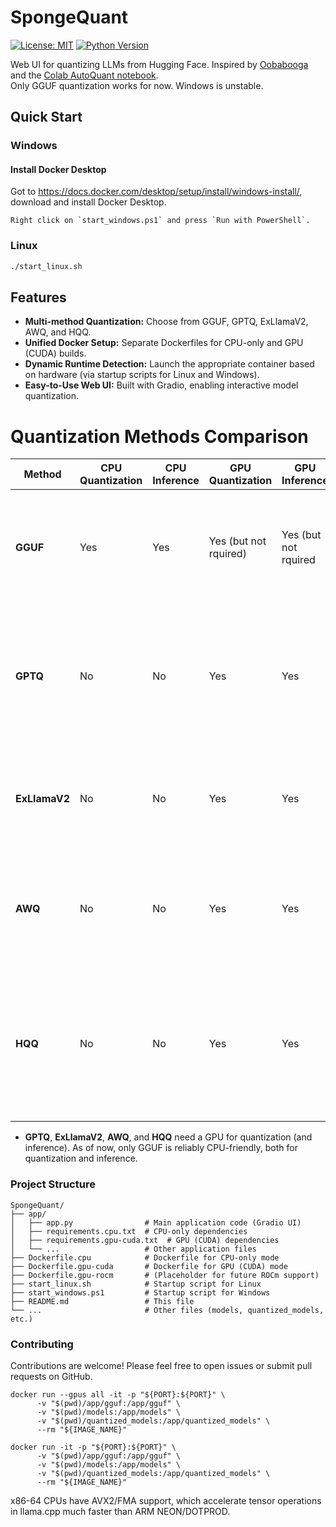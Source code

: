 # SpongeQuant

[![License: MIT](https://img.shields.io/badge/License-MIT-blue.svg)](LICENSE)
[![Python Version](https://img.shields.io/badge/Python-3.10%2B-blue.svg)](https://www.python.org)

Web UI for quantizing LLMs from Hugging Face. Inspired by [Oobabooga](https://github.com/oobabooga/text-generation-webui) and the [Colab AutoQuant notebook](https://colab.research.google.com/drive/1b6nqC7UZVt8bx4MksX7s656GXPM-eWw4).  
Only GGUF quantization works for now. Windows is unstable.

## Quick Start

### Windows
#### Install Docker Desktop
Got to https://docs.docker.com/desktop/setup/install/windows-install/, download and install Docker Desktop.
```
Right click on `start_windows.ps1` and press `Run with PowerShell`.
```

### Linux
```bash
./start_linux.sh
```

## Features
- **Multi-method Quantization:** Choose from GGUF, GPTQ, ExLlamaV2, AWQ, and HQQ.
- **Unified Docker Setup:** Separate Dockerfiles for CPU-only and GPU (CUDA) builds.
- **Dynamic Runtime Detection:** Launch the appropriate container based on hardware (via startup scripts for Linux and Windows).
- **Easy-to-Use Web UI:** Built with Gradio, enabling interactive model quantization.

# Quantization Methods Comparison

| Method       | CPU Quantization       | CPU Inference         | GPU Quantization       | GPU Inference          | Tradeoffs / Notes                                                                                                      |
|--------------|------------------------|-----------------------|------------------------|------------------------|------------------------------------------------------------------------------------------------------------------------|
| **GGUF**     | Yes                    | Yes                   | Yes (but not rquired)  | Yes (but not rquired   | Designed for efficient CPU inference via llama.cpp; optimized for low precision on CPUs.                               |
| **GPTQ**     | No                     | No                    | Yes                    | Yes                    | High compression & accuracy but built for CUDA; forcing CPU-only leads to very slow and unreliable processing.         |
| **ExLlamaV2**| No                     | No                    | Yes                    | Yes                    | Optimized for GPU; CPU fallback is possible but performance is suboptimal.                                             |
| **AWQ**      | No                     | No                    | Yes                    | Yes                    | Relies on CUDA kernels for fast quantization; CPU-only execution is generally impractical.                            |
| **HQQ**      | No                     | No                    | Yes                    | Yes                    | Designed primarily for GPU inference with specialized kernels; CPU usage is not widely validated and may be very slow. |
- **GPTQ**, **ExLlamaV2**, **AWQ**, and **HQQ** need a GPU for quantization (and inference). As of now, only GGUF is reliably CPU-friendly, both for quantization and inference.

### Project Structure
```
SpongeQuant/
├── app/
│   ├── app.py                # Main application code (Gradio UI)
│   ├── requirements.cpu.txt  # CPU-only dependencies
│   ├── requirements.gpu-cuda.txt  # GPU (CUDA) dependencies
│   └── ...                   # Other application files
├── Dockerfile.cpu            # Dockerfile for CPU-only mode
├── Dockerfile.gpu-cuda       # Dockerfile for GPU (CUDA) mode
├── Dockerfile.gpu-rocm       # (Placeholder for future ROCm support)
├── start_linux.sh            # Startup script for Linux
├── start_windows.ps1         # Startup script for Windows
├── README.md                 # This file
└── ...                       # Other files (models, quantized_models, etc.)
```

### Contributing
Contributions are welcome! Please feel free to open issues or submit pull requests on GitHub.

```
docker run --gpus all -it -p "${PORT}:${PORT}" \
      -v "$(pwd)/app/gguf:/app/gguf" \
      -v "$(pwd)/models:/app/models" \
      -v "$(pwd)/quantized_models:/app/quantized_models" \
      --rm "${IMAGE_NAME}"
```

```
docker run -it -p "${PORT}:${PORT}" \
      -v "$(pwd)/app/gguf:/app/gguf" \
      -v "$(pwd)/models:/app/models" \
      -v "$(pwd)/quantized_models:/app/quantized_models" \
      --rm "${IMAGE_NAME}"
```

x86-64 CPUs have AVX2/FMA support, which accelerate tensor operations in llama.cpp much faster than ARM NEON/DOTPROD.
